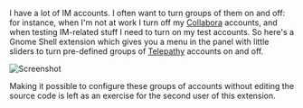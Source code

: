 I have a lot of IM accounts. I often want to turn groups of them on and off: for instance, when I'm not at work I turn off my [Collabora][] accounts, and when testing IM-related stuff I need to turn on my test accounts. So here's a Gnome Shell extension which gives you a menu in the panel with little sliders to turn pre-defined groups of [Telepathy][] accounts on and off.

![Screenshot](http://willthompson.co.uk/misc/account-groups.png)

Making it possible to configure these groups of accounts without editing the source code is left as an exercise for the second user of this extension.

[Collabora]: http://collabora.com/
[Telepathy]: http://telepathy.freedesktop.org/
